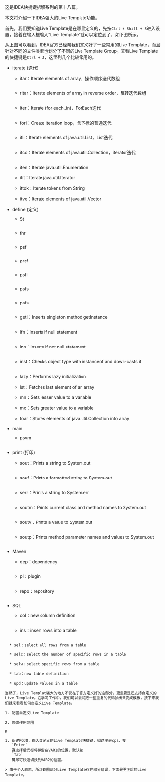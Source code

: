 这是IDEA快捷键拆解系列的第十八篇。

本文将介绍一下IDEA强大的Live Template功能。

首先，我们要知道Live Template是在哪里定义的，先按`Ctrl + Shift + S`进入设置，接着在输入框输入“Live Template”就可以定位到了，如下图所示。

从上图可以看到，IDEA官方已经帮我们定义好了一些常用的Live Template，而且针对不同的文件类型也划分了不同的Live Template Group。查看Live Template的快捷键是`Ctrl + J`，这里列几个比较常用的。

* iterate \(迭代\)

  * itar：Iterate elements of array，操作顺序迭代数组

    ```

    ```

  * ritar：Iterate elements of array in reverse order，反转迭代数组

    ```

    ```

  * iter：Iterate \(for each..in\)，ForEach迭代

    ```

    ```

  * fori：Create iteration loop，含下标的普通迭代

    ```

    ```

  * itli：Iterate elements of java.util.List，List迭代

    ```

    ```

  * itco：Iterate elements of java.util.Collection，iterator迭代

    ```

    ```

  * iten：Iterate java.util.Enumeration

  * itit：Iterate java.util.Iterator

  * ittok：Iterate tokens from String

  * itve：Iterate elements of java.util.Vector

* define \(定义\)

  * St

    ```

    ```

  * thr

    ```

    ```

  * psf

    ```

    ```

  * prsf

    ```

    ```

  * psfi

    ```

    ```

  * psfs

    ```

    ```

  * psfs

    ```

    ```

  * geti：Inserts singleton method getInstance

    ```

    ```

  * ifn：Inserts if null statement

    ```

    ```

  * inn：Inserts if not null statement

    ```

    ```

  * inst：Checks object type with instanceof and down-casts it

    ```

    ```

  * lazy：Performs lazy initialization

  * lst：Fetches last element of an array

  * mn：Sets lesser value to a variable

  * mx：Sets greater value to a variable
  * toar：Stores elements of java.util.Collection into array

* main

  * psvm

    ```

    ```

* print \(打印\)

  * sout：Prints a string to System.out

    ```

    ```

  * souf：Prints a formatted string to System.out

    ```

    ```

  * serr：Prints a string to System.err

    ```

    ```

  * soutm：Prints current class and method names to System.out

    ```

    ```

  * soutv：Prints a value to System.out

    ```

    ```

  * soutp：Prints method parameter names and values to System.out

    ```

    ```

* Maven

  * dep：dependency

    ```

    ```

  * pl：plugin

    ```

    ```

  * repo：repository

    ```

    ```

* SQL

  * col：new column definition

    ```

    ```

  * ins：insert rows into a table

  ```

  ```

```
  * sel：select all rows from a table
```

```
  * selc：select the number of specific rows in a table
```

```
  * selw：select specific rows from a table
```

```
  * tab：new table definition
```

```
  * upd：update values in a table
```

    当然了，Live Templat强大的地方不仅在于官方定义好的这部分，更重要是还支持自定义的Live Template。在学习工作中，我们可以尝试把一些重复的代码抽出来变成模板，接下来我们就来看看如何自定义Live Template。

    1. 配置自定义Live Template

    2. 修改作用范围

    K

    1. 新建POJO，输入自定义的Live Template快捷键，如这里是cps，按
       `Enter`
       键选择后光标将停留在VAR1的位置，默认按
       `Tab`
       键即可快速切换到VAR2的位置。

    > 由于个人疏忽，所以截图部分Live Template存在部分错误，下面是更正后的Live Template。

```

```



